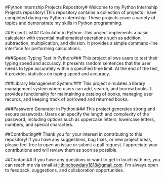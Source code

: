 #Python Internship Projects Repository#
Welcome to my Python Internship Projects repository! This repository contains a collection of projects I have completed during my Python internship. These projects cover a variety of topics and demonstrate my skills in Python programming.

##Project List##
Calculator in Python: This project implements a basic calculator with essential mathematical operations such as addition, subtraction, multiplication, and division. It provides a simple command-line interface for performing calculations.

###Speed Typing Test in Python:### This project allows users to test their typing speed and accuracy. It presents random sentences that the user needs to type accurately within a specified time limit. At the end of the test, it provides statistics on typing speed and accuracy.

###Library Management System:### This project simulates a library management system where users can add, search, and borrow books. It provides functionality for maintaining a catalog of books, managing user records, and keeping track of borrowed and returned books.

###Password Generator in Python:### This project generates strong and secure passwords. Users can specify the length and complexity of the password, including options such as uppercase letters, lowercase letters, numbers, and special characters.


##Contributing##
Thank you for your interest in contributing to this repository! If you have any suggestions, bug fixes, or new project ideas, please feel free to open an issue or submit a pull request. I appreciate your contributions and will review them as soon as possible.


##Contact##
If you have any questions or want to get in touch with me, you can reach me via email at jithinchowdary1818@gmail.com. I'm always open to feedback, suggestions, and collaboration opportunities.
